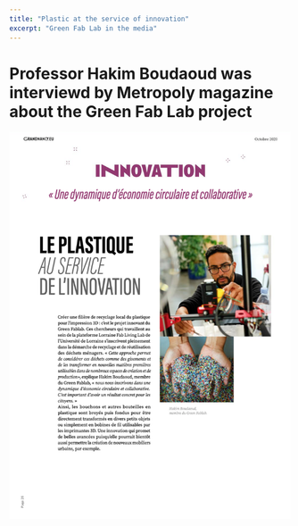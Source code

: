 ```yaml
---
title: "Plastic at the service of innovation"
excerpt: "Green Fab Lab in the media"
---
```


# Professor Hakim Boudaoud was interviewd by Metropoly magazine about the Green Fab Lab project #


![Article](/assets/images/post/GreenFabLab.png)

